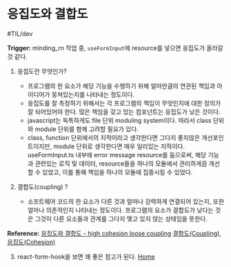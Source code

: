 # 응집도와 결합도
#TIL/dev

**Trigger:**
minding_rn 작업 중, `useFormInput`에 resource를 넣으면 응집도가 올라갈 것 같다.  

1. 응집도란 무엇인가? 
	- 프로그램의 한 요소가 해당 기능을 수행하기 위해 얼마만큼의 연관된 책임과 아이디어가 뭉쳐있는지를 나타내는 정도이다. 
	- 응집도를 잘 측정하기 위해서는 각 프로그램의 책임이 무엇인지에 대한 정의가 잘 되어있어야 한다. 많은 책임을 갖고 있는 컴포넌트는 응집도가 낮은 것이다. 
	- javascript는 독특하게도 file 단위 moduling system이다. 따라서 class 단위와 module 단위를 함께 고려할  필요가 있다. 
	- class, function 단위에서의 지적이라고 생각한다면 그다지 좋지않은 개선포인트이지만, module 단위로 생각한다면 매우 일리있는 지적이다. useFormInput.ts 내부에 error message resource를 둠으로써, 해당 기능과 관련있는 로직 및 데이터, resource들을 하나의 모듈에서 관리하게끔 개선할 수 있었고, 이를 통해  책임을 하나의 모듈에 집중시킬 수 있었다.

2. 결합도(coupling) ? 
	- 소프트웨어 코드의 한 요소가 다른 것과 얼마나 강력하게 연결되어 있는지, 또한 얼마나 의존적인지 나타내는 정도이다. 프로그램의 요소가 결합도가 낮다는 것은 그것이 다른 요소들과 관계를 그다지 맺고 있지 않는 상태임을 뜻한다. 


**Reference:** 
 [응집도와 결합도 - high cohesion loose coupling](https://www.leafcats.com/68) 
 [결합도(Coupling), 응집도(Cohesion)](https://lazineer.tistory.com/93) 


3. react-form-hook을 보면 꽤 좋은 참고가 된다. 
 [Home](https://react-hook-form.com/) 
